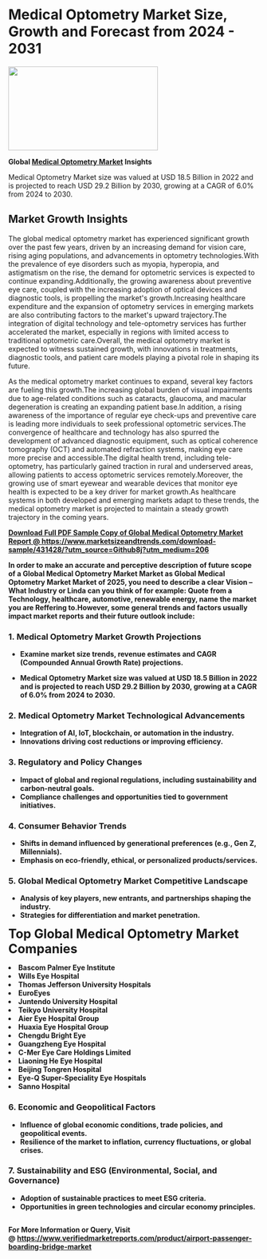 <H1>Medical Optometry Market Size, Growth and Forecast from 2024 - 2031</H1><img class="aligncenter size-medium wp-image-584254" src="https://thirdeyenews.in/wp-content/uploads/2024/09/Global-Market-Research-300x168.jpeg" alt="" width="300" height="168" /><p><strong>Global&nbsp;<a href="https://www.marketsizeandtrends.com/download-sample/431428/?utm_source=Github8j?utm_medium=206">Medical Optometry Market</a> Insights</strong></p><p>Medical Optometry Market size was valued at USD 18.5 Billion in 2022 and is projected to reach USD 29.2 Billion by 2030, growing at a CAGR of 6.0% from 2024 to 2030.</p><p><h2>Market Growth Insights</h2> <p>The global medical optometry market has experienced significant growth over the past few years, driven by an increasing demand for vision care, rising aging populations, and advancements in optometry technologies.With the prevalence of eye disorders such as myopia, hyperopia, and astigmatism on the rise, the demand for optometric services is expected to continue expanding.Additionally, the growing awareness about preventive eye care, coupled with the increasing adoption of optical devices and diagnostic tools, is propelling the market's growth.Increasing healthcare expenditure and the expansion of optometry services in emerging markets are also contributing factors to the market's upward trajectory.The integration of digital technology and tele-optometry services has further accelerated the market, especially in regions with limited access to traditional optometric care.Overall, the medical optometry market is expected to witness sustained growth, with innovations in treatments, diagnostic tools, and patient care models playing a pivotal role in shaping its future.</p> <p><strong><a href="#"></a></strong></p> <p>As the medical optometry market continues to expand, several key factors are fueling this growth.The increasing global burden of visual impairments due to age-related conditions such as cataracts, glaucoma, and macular degeneration is creating an expanding patient base.In addition, a rising awareness of the importance of regular eye check-ups and preventive care is leading more individuals to seek professional optometric services.The convergence of healthcare and technology has also spurred the development of advanced diagnostic equipment, such as optical coherence tomography (OCT) and automated refraction systems, making eye care more precise and accessible.The digital health trend, including tele-optometry, has particularly gained traction in rural and underserved areas, allowing patients to access optometric services remotely.Moreover, the growing use of smart eyewear and wearable devices that monitor eye health is expected to be a key driver for market growth.As healthcare systems in both developed and emerging markets adapt to these trends, the medical optometry market is projected to maintain a steady growth trajectory in the coming years.</p> <p><strong><a href="#"></p><p><span class=""><strong>Download Full PDF Sample Copy of Global Medical Optometry Market Report</strong> @ <a href="https://www.marketsizeandtrends.com/download-sample/431428/?utm_source=Github8j?utm_medium=206" target="_blank">https://www.marketsizeandtrends.com/download-sample/431428/?utm_source=Github8j?utm_medium=206</a></span></p><p>In order to make an accurate and perceptive description of future scope of a Global&nbsp;Medical Optometry Market Market as Global&nbsp;Medical Optometry Market Market of 2025, you need to describe a clear Vision &ndash; What Industry or Linda can you think of for example: Quote from a Technology, healthcare, automotive, renewable energy, name the market you are Reffering to.However, some general trends and factors usually impact market reports and their future outlook include:</p><h3>1.&nbsp;<strong>Medical Optometry Market Growth Projections</strong></h3><ul><li>Examine market size trends, revenue estimates and CAGR (Compounded Annual Growth Rate) projections.</li><li><p>Medical Optometry Market size was valued at USD 18.5 Billion in 2022 and is projected to reach USD 29.2 Billion by 2030, growing at a CAGR of 6.0% from 2024 to 2030.</p></li></ul><h3>2.&nbsp;<strong>Medical Optometry Market Technological Advancements</strong></h3><ul><li>Integration of AI, IoT, blockchain, or automation in the industry.</li><li>Innovations driving cost reductions or improving efficiency.</li></ul><h3>3.&nbsp;<strong>Regulatory and Policy Changes</strong></h3><ul><li>Impact of global and regional regulations, including sustainability and carbon-neutral goals.</li><li>Compliance challenges and opportunities tied to government initiatives.</li></ul><h3>4.&nbsp;<strong>Consumer Behavior Trends</strong></h3><ul><li>Shifts in demand influenced by generational preferences (e.g., Gen Z, Millennials).</li><li>Emphasis on eco-friendly, ethical, or personalized products/services.</li></ul><h3>5.&nbsp;<strong>Global Medical Optometry Market Competitive Landscape</strong></h3><ul><li>Analysis of key players, new entrants, and partnerships shaping the industry.</li><li>Strategies for differentiation and market penetration.</li></ul><p data-pm-slice="1 1 []"><span style="color: inherit; font-family: inherit; font-size: 25px;">Top Global Medical Optometry Market Companies</span></p><div class="" data-test-id=""><p><li>Bascom Palmer Eye Institute</li><li> Wills Eye Hospital</li><li> Thomas Jefferson University Hospitals</li><li> EuroEyes</li><li> Juntendo University Hospital</li><li> Teikyo University Hospital</li><li> Aier Eye Hospital Group</li><li> Huaxia Eye Hospital Group</li><li> Chengdu Bright Eye</li><li> Guangzheng Eye Hospital</li><li> C-Mer Eye Care Holdings Limited</li><li> Liaoning He Eye Hospital</li><li> Beijing Tongren Hospital</li><li> Eye-Q Super-Speciality Eye Hospitals</li><li> Sanno Hospital</li></p></div><h3>6.&nbsp;<strong>Economic and Geopolitical Factors</strong></h3><ul><li>Influence of global economic conditions, trade policies, and geopolitical events.</li><li>Resilience of the market to inflation, currency fluctuations, or global crises.</li></ul><h3>7.&nbsp;<strong>Sustainability and ESG (Environmental, Social, and Governance)</strong></h3><ul><li>Adoption of sustainable practices to meet ESG criteria.</li><li>Opportunities in green technologies and circular economy principles.</li></ul><h2><strong style="font-size: 14px;">For More Information or Query, Visit @&nbsp;</strong><a style="background-color: #ffffff; font-size: 14px;" href="https://www.marketsizeandtrends.com/report/medical-optometry-market/" target="_blank">https://www.verifiedmarketreports.com/product/airport-passenger-boarding-bridge-market</a></h2>